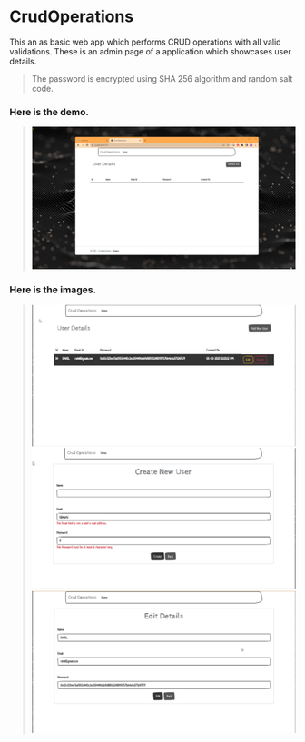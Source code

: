 # CrudOperations

This an as basic web app which performs CRUD operations with all valid validations. These is an admin page of a application which showcases user details. 
>The password is encrypted using SHA 256 algorithm and random salt code.   

### Here is the demo. 
>![](Images\NVIDIA_Share_n8t6WxnUKc.gif)

### Here is the images.
>![](Images\NVIDIA_Share_HBjgeVh6pj.png)
>![](Images\NVIDIA_Share_O4WwCIagLW.png)
>![](Images\NVIDIA_Share_xNtTGroSsV.png)
